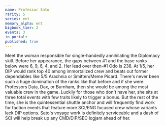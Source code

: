 ```yaml
---
name: Professor Sato
rarity: 5
series: ent
memory_alpha: ent
bigbook_tier: 2
events: 3
in_portal:
published: true
---
```


Meet the woman responsible for single-handedly annihilating the Diplomacy skill. Before her appearance, the gaps between #1 and the base ranks below were 6, 9, 6, 4, and 2. Her lead over then-#1 Odo is 238. At 1/5, her DIP would rank top 40 among immortalized crew and beats out former dependables like 5/5 Arachnia or Smitten/Meme Picard. There's never been such a huge domination of the ranks like that before and if she were Professors Data, Dax, or Burnham, then she would be among the most valuable crew in the game. Luckily for those who don't have her, she sits at three total events with few traits likely to trigger a bonus. But the rest of the time, she is the quintessential shuttle anchor and will frequently find work for faction events that feature more SCI/ENG focused crew whose variants lack DIP options. Sato's voyage work is definitely serviceable and a dash of SCI will help break up any CMD/DIP/SEC logjam ahead of her.
